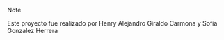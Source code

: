 > [!NOTE]
> Este proyecto fue realizado por Henry Alejandro Giraldo Carmona y Sofia Gonzalez Herrera
